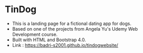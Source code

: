 # TinDog

- This is a landing page for a fictional dating app for dogs.
- Based on one of the projects from Angela Yu's Udemy Web Development course.
- Built with HTML and Bootstrap 4.0.
- Link : https://badri-s2001.github.io/tindogwebsite/
